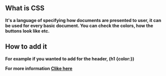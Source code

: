 ## What is CSS
**It's a language of specifying how documents are presented to user, it can be used for every basic document. You can check the colors, how the buttons look like etc.**

## How to add it

**For example if you wanted to add for the header, (h1 {color:})**

**For more information [Clike here](https://developer.mozilla.org/en-US/docs/Learn/CSS/First_steps/What_is_CSS)**
